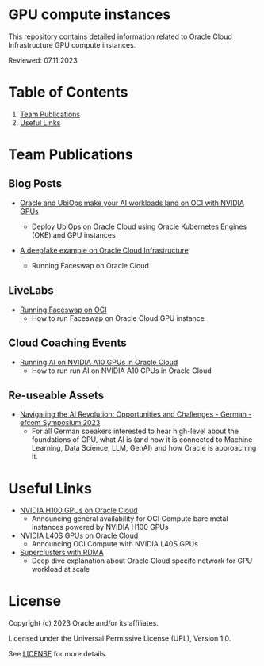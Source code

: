 # GPU compute instances
 
This repository contains detailed information related to Oracle Cloud Infrastructure GPU compute instances.
 
Reviewed: 07.11.2023
 
# Table of Contents
 
1. [Team Publications](#team-publications)
2. [Useful Links](#useful-links)
 
# Team Publications
 
## Blog Posts
 
- [Oracle and UbiOps make your AI workloads land on OCI with NVIDIA GPUs](https://blogs.oracle.com/cloud-infrastructure/post/ubiops-ai-workloads-on-oci)
    - Deploy UbiOps on Oracle Cloud using Oracle Kubernetes Engines (OKE) and GPU instances

- [A deepfake example on Oracle Cloud Infrastructure](https://blogs.oracle.com/cloud-infrastructure/post/a-deepfake-example-on-oracle-cloud-infrastructure)
    - Running Faceswap on Oracle Cloud    

## LiveLabs
- [Running Faceswap on OCI](https://apexapps.oracle.com/pls/apex/r/dbpm/livelabs/view-workshop?wid=798&session=4731494759204)
    - How to run Faceswap on Oracle Cloud GPU instance

## Cloud Coaching Events
- [Running AI on NVIDIA A10 GPUs in Oracle Cloud](https://www.youtube.com/watch?v=auvNHWoblIA)
    - How to run run AI on NVIDIA A10 GPUs in Oracle Cloud
 
 ## Re-useable Assets
- [Navigating the AI Revolution: Opportunities and Challenges - German - efcom Symposium 2023](https://www.youtube.com/watch?v=r_ZG2sUzhqo)
    - For all German speakers interested to hear high-level about the foundations of GPU, what AI is (and how it is connected to Machine Learning, Data Science, LLM, GenAI) and how Oracle is approaching it.

# Useful Links
 
- [NVIDIA H100 GPUs on Oracle Cloud](https://blogs.oracle.com/cloud-infrastructure/post/general-availability-oci-compute-nvidia-h100)
    - Announcing general availability for OCI Compute bare metal instances powered by NVIDIA H100 GPUs
- [NVIDIA L40S GPUs on Oracle Cloud](https://blogs.oracle.com/cloud-infrastructure/post/announcing-oci-compute-nvidia-l40s-gpus)
    - Announcing OCI Compute with NVIDIA L40S GPUs   
- [Superclusters with RDMA](https://blogs.oracle.com/cloud-infrastructure/post/superclusters-rdma-high-performance)
    - Deep dive explanation about Oracle Cloud specifc network for GPU workload at scale      

 
# License
 
Copyright (c) 2023 Oracle and/or its affiliates.
 
Licensed under the Universal Permissive License (UPL), Version 1.0.
 
See [LICENSE](https://github.com/oracle-devrel/technology-engineering/blob/main/LICENSE) for more details.
